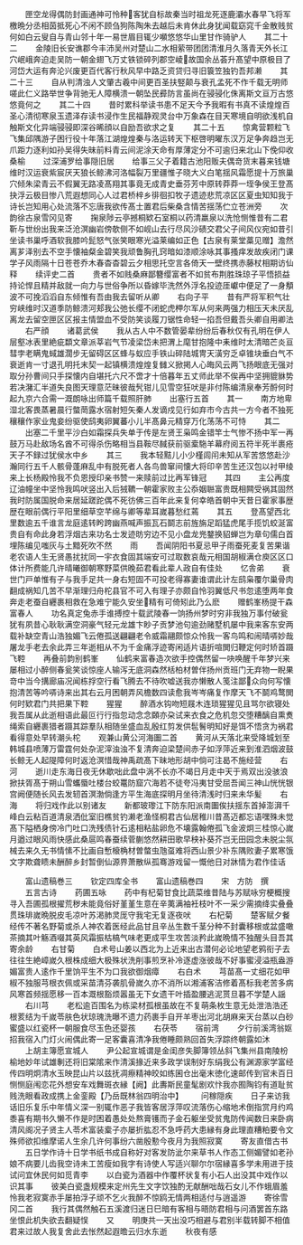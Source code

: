 <!-- { "loadSidebar": true } -->
　　匣空龙得偶防封画通神可怜种客犹自标故秦当时祖龙死逐鹿灞水春早飞将军檄晩分丞相茵抵死心不闲不顾刍狗陈陶朱去越后未肯休此身犹闻载窈窕千金散贱贫何如白云叟自与青山邻十年一易世眉目辄少嚬悠悠华山里甘作骑驴人
　　其二十二
　　金陵旧长安谯郡今丰沛吴州对楚山二水相萦带团团清淮月久落青天外长江穴岷峨奔迫走吴防一朝金翅飞万丈铁锁碎列郡空崚故国余丛荟升髙望中原极目了河岱大运有奔沦兴废更百代客行秋风早中路乏资贷归寻旧簑笠独钓吾邦濑
　　其二十三
　　自从判清浊人文肇古羲中间更百圣扶竪颠与衰孔孟死不作千载无明师嗟此仁义路举世争背驰无人障横溃一朝坠民彛防言虽尚在骎骎化侏离斯文亘万古悠悠竟何之
　　其二十四
　　昔时累科举读书患不足天今予我暇有书真不读煌煌百圣心清彻寒泉玉遗泽存读书浸作生民福静观灵台中万象森在目天寒境自明欲浅机自触斯文化异端骎骎即深谷晞顔以自励吾欲求之复
　　其二十五
　　惊禽营颗粒飞飞集邱隅游子困行役十年落江湖煌煌秦与洛运转天下枢啓明曜东汉万足争奔趋岂无爪距力逐利如孙吴得失昧前料青云间泥涂天命有厚薄定分不可逾归来北山下俛仰收桑榆
　　过深浦罗给事隠旧居
　　给事三父子着籍古池阳贩夫偶竒货末暮来钱塘维时汉运衰紫宸厌天狼长鲸沸河洛幅裂万里疆惟子晓大义白笔揺风霜愿提十万旅巢穴倾朱梁青云不假翼无路凌髙翔其事竟无成青史垂芬芳中原转莽莽一垤争侯王登髙抉浮云极目惨八荒遐想同心人过君桥梓乡徘徊扣牧子遗迹悲荒凉区区夏虫知知我于诗长岂知用心处流落不忘唐我欲传髙士置君后柴桑含情苦揺荡伫立苍洲旁
　　次韵徐古泉雪冈见寄
　　掬泉陟云亭撼桐欵石室桐以药清羸泉以洗怆恻惟昔有二君靳与世纷出我来泛沧溟幽岩傍欹侧不如岘山去行尽风沙碛交君父子间风仪宛如昔引坐读书巢呼酒软我膝吟髭怒气张笑眼寒光溢莱编如正色【古泉有莱堂藁见赠】澹然离芗泽别去不空手懐袖粲金碧笑我顽鲁胸孔窍暗如漆顺涂咏其事搔痒发故疾闭门课学子风雨隔十日苍苍乔木春杳杳碧云夕相思托空言各倚天一壁终携赤藤杖相期访仙释
　　续评史二首
　　贵者不如贱桑麻鄙簪缨富者不如贫布荆胜珠琼子平悟损益持论悍且精并敌就一向力与世俗争所以昏嫁毕洗然外浮名投迹厓巘中便足了一身頺波不可挽滔滔自东倾惟有吾由我去留听从卿
　　右向子平
　　昔有严将军积气壮穷峡维时汉道季防鲸溃河郏我公弛长缨不闭蛇虎柙尔军从何来两强力相压天未厌乱离龙去留空匣区区报主情盟血不受防笑谈履刀锯性命轻一掐吾但戴吾头卿自用卿法
　　右严顔
　　诸葛武侯
　　我从古人中不数管晏辈纷纷后春秋仅有孔明在伊人层壑冰表里絶疵纇文章派莘岩气节凌梁岱未把渭上麾甘抱隆中耒维时太清暗芒炎亘彗孛老瞒鬼蜮雄濶步无留碍区区蜂与蚁应手铁山碎陆城冑天潢穷乏卓锥块垂白气不衰逝肯一寸退孔明托末契一起镇横溃煌煌复雠义掀掲人心晦风云两飞扬眼底无强对取分孙曹间只手探懐内自堪托六尺不啻才十倍暮年五丈师此举不俟再中坚拥貔貅势若决潴汇半道失良图天理意茫昧彼哉髠钳儿见雪空狂吠是非付陈编清泉奉芳酹何时起九京六合需一溉朗咏出师篇千载照肝肺
　　出塞行五首
　　其一
　　南方地卑湿北客畏蒸暑晨行螫菵露水宿射短矢秦人发谪戍见行如弃市今古共一方今者不独死穰穰作家业鬼妾纷驱使鸱夷卵翼蕃小儿半髙鼻元精穿万化荡荡不可恃
　　其二
　　出塞二千里平沙白如霜探兵失单于传是左贤王枭鸣金错竿士气惨不扬中军一再鼓万马赴敌场名酋不可得杀伤略相当县鞍尽馘获前驱槖駞羊幕府阅五符半死半裹疮天子不録过犹侯水中乡
　　其三
　　我本轻黠儿小少槿闾闬未知从军苦悠悠赴沙瀚同行五千人骸骨蓬麻乱中有脱死者人各鸟兽窜间懐大将印辛苦生还汉包以衬甲绫来上长杨殿怜我不负恩授印亲书赞一来赎前过比再军锋冠
　　其四
　　主公再度辽油幢坐中坚怜我鸣吠竖出入后狨韀一朝霍家败主公忝姻聮富贵既相闗受祸其固然我时防属国脱命来居延蹉跎偶不死彷佛三百年此来复何幸皓首朝中天昔日霍家事歴歴在眼前偶行平阳里细草空芊绵与卿等辈耳嵗暮愁红蔫
　　其五
　　登髙望西北里数逾五千谁言龙庭逺转盻跨幽燕喊声振瓦石鬬志前旌旃足蹈猛虎尾手揽饥蛟涎富贵自有命此身若浮烟古来功名士发迹昉穷边不见小盘龙兠鍪换貂蝉岂为章句儒白首埋陈编见嗤灰与土黯死吹不然
　　雨
　　吾闻阴阳书夏忌甲子雨蚕死麦复苦果谐老农语人生无贤愚扰扰同一宇衣食固其端安可过取数哀哉元相国胡椒满仓庾区区口体计所费能几许晴曦御朝寒野菜供晚茹君看此辈人政自有佳处
　　忆舎弟
　　衰世门戸单惟有子与我手足共一身右短固不可投老得寡妻谁谓此计左鸱枭覆尔巢骨肉翻成祸知几苦不早渐理归舟柁县官不可入有理子亦颇自怜羽翼低尺书忽逺堕两年食奔走老蚕自纒裹相救在急难宁能久安坐精有可倚矧此乃么麽
　　赠鹤峯杨提干森富春人
　　功名真定兔赤手谁搏控十载武陵春一饷扬州梦时穷非我独万事付破瓮犹有夙昔心耿耿满空洞豪气轻元龙雄卞眇子贡梦池句逾劲赌墅机屡中我来客东安两载补缺空青山浩独媚飞云倦孤送翩翩老令威霜翮颇惊众怜我一客鸟鸣和闹晴哢妙哉屠龙手老去余此弄三年逝相从不为千金痛浮迹寄闲适片语折喧閧归鞭定何时矫首蹑飞鞚
　　再叠前韵别鹤峯
　　仙鹤来富春造次欲手控偶然留一吷唤醒千年梦兴来屡相过小醉侧春瓮笑谈惊座人输泻无底洞森然栝柏材曽伴扬州贡班门无弃物一睨果竒中当今搆廊庙况闻栋捊空行看飞腾去不待吹嘘送我亦懒散人笺注鄙众向何写懐抱清苦等吟哢诗来出其右云月困朝弄风檐数四读愈我岑岑痛复作摩天飞不鬬鸡鹜閧何时欵君门共把果下鞚
　　猩猩
　　醉酒水钩吻短屐木连琐猩猩见且骂尔欲寝处我吾属从此逝相语此最叵行行指忽动念念頥亦朶试来衣食之危机忽交堕糟醨自熏煑绳索自纒裹猎者蹑其踪羣队相随坐盛血乱殷红剪发供髢鬌明知好是饵不悟贪为祸君看得意处早转潮头柁
　　观兼山黄公河海圗二首
　　黄河从天落北来受降城划至韩城县喷薄万雷霆何处杂泥滓浊浊不复清奔迫梁楚间赤子如浮萍近来到淮泗烟波鼓长鲸无人起隄障何时返沧溟惜哉神禹疏髙下昧地形胡中倘可注曷不施经营
　　右河
　　逝川走东海日夜无休歇咄此盘中涡不长亦不竭日月走中天于焉双出没骇浪掀扶胥髙于朔山雪蠵蜃吐楼台蛟鼍防窟穴海若不徒夸冯夷甘受屈吾闻三神山恍恍银宫阙便随长风去发轫首溟渤倘逢方平生海底探明月坐待清浅时归来未华髪
　　右海
　　将归戏作此以别诸友
　　新都玻瓈江下防东阳派南圗俟扶揺东首掉澎湃千峰白云粘百道清泉洒仳室旧樵贫钓濑老渔怪桐君古仙居稚川昔髙迈都忘语嘿殊未觉髙下隘栖身傍冷门吐口洗残债针石逺相粘盐卵危不壊露翰倦孤飞金波炯三桂惊心嵗月遒过眼风雨快感此桑扈鸣春蚕续菅蒯悠然耕田歌早秧补葵芥岂无田园念未脱尘氛械去来久无书情愫不比画自慙榱桷材曽螫虫虺虿难将西山景少补东隅败妻子累寒饿文字欺聋瞆未酬醉乡封暂倒仙源界萧散纵孤骞游戏留一慨他日对牀情为君作佳话











　　富山遗稿巻三
　　钦定四库全书
　　富山遗稿巻四
　　宋　方防　撰
　　五言古诗
　　药圃五咏
　　药中有杞菊甘食比蔬菜维昔陆与苏赋咏穷梗概搜寻入吾圃孤根擢荒秽未能竟俗好堇堇生意在辛荑满袖衽枝叶不一采少需摘绛实叠叠贯珠琲嵗晩脱皮毛凉叶苏渇肺灵厐守我宅无复逐夜吠
　　右杞菊
　　楚客赋夕餐经传不著名野菊或杀人神农着医经此品甘且辛丛生数千茎分种不封囊移根或盆盛噉茶摘其叶觞酒啜其英风霜振枯槁气味老更成平生攻苦淡矜此嵗晩情不独醒头目吾其寄余龄
　　右甘菊
　　白术号山姜以西北为上近来出古潜何必论地望老鸦衔子去往往生絶嶂嵗久根株成细大极殊状洗削事煎烹补冷逐虚涨彼哉不好事蜜浸溢瓶盎游媚富贵人逺作千里饷平生不为口我欲御烟瘴
　　右白术
　　芎苗髙一丈细花如甲椒不独服芎根衣佩或采苗清芬袭肌骨嵗久亦不消所以湘浦客洁修着髙标我老苦多病风寒首频揺愿移一百本溉根豁烦嚣虽无下女遗干叶插盈腰逃泥贳旦暮不学楚人謡
　　右川芎
　　老松逾百围名为栋梁材孤根虽故在不复萌条枚生意无处泄浩浩还根荄结为千嵗苓肤色状琼瑰洗曝不遗力药裹手自开羊枣出河北胡麻来天台蒸以白砂蜜盛以红瓷杯一朝服食尽玉色还婴孩
　　右茯苓
　　宿前湾
　　夕行前溪湾翁妪招我宿入门灯火闹偶此寄一足客囊喜清净我倦睡颇熟回首失浮踪终朝露如沐
　　上胡主簿愿宣城人
　　尹公起宣城谓是金闺彦失脚簿领丛斜飞集州县南陵枌榆地妙年试雄剸还将旧棠隂来作清溪掾近来多政学误制好东绢我公有渊源家学富经传四明炯清水玉映昆山片以兹抚凋瘵精神皎如练囷仓出毫末徳化速邮传到官未百日恻恻庭闱恋花外想安车戏舞斑衣縁【阙】此夀斯民童髦剧欢忭我亦囿陶钧有道耻贫贱洗眼看政成携上金銮殿【乃岳既林翁四明治中】
　　问稼隠疾
　　日子来访我话旧乐复乐中年情义深一别辄作恶子我皆客居浮萍叹流落伤心缩地术倒指赏月约鸡黍喜有期书久懒不作是时困着愚处处熬膏镬而子金石躯坐受贫鬼防传闻数日来卧病清风阁况子贤主人苓术富装槖子亦屡折肱忍不急呼药大患縁有身此理直糟粕要令文殊师欲扣维摩诺人生余几许何事纷六凿殷懃今夜月为我照寂寞
　　寄友直借古书
　　五日学作诗十日学书纸书成自称好对客发防泚尔来草书人作态工侧媚譬如老孙娘不病要儿齿我空诗未工苦瘦如我字有诗使人写适兴聊尔尔宿縁喜多学未用进于技试问宜休民何如觅青李
　　以白瓷为酒器中作覆杯状复有小石人出没其中戏作以识其事
　　彼美白瓷盏规模来定州先生文字饮独酌无献酬咄哉石女儿不作蛾眉羞怜我老寂寞赤手屡拍浮子顽不乞火我醉不惊鸥无情两相适付与逍遥游
　　寄徐雪冈二首
　　我行其偶然触石五溪渡归迷日巳暗有客相与晤防君相与问酒罢首东路坐恨此机失欲去翻疑悮
　　又
　　明庚共一天出没巧相避与君别半载转脚不相值君来过故人我复舍此去怅然起遐曕云归水东逝
　　秋夜有感
